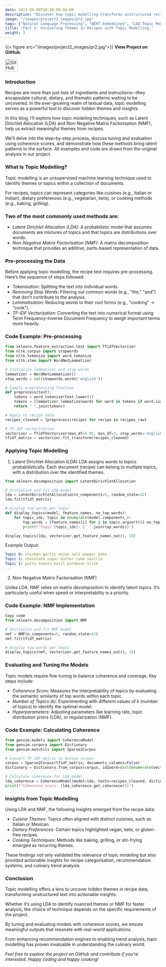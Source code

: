 ```yaml
---
date: 2023-04-09T10:58:08-04:00
description: "Discover how topic modelling transforms unstructured recipe data into actionable insights. In this blog, I dive into the techniques of Latent Dirichlet Allocation and Non-Negative Matrix Factorisation, explaining how they uncover hidden themes in recipes—from cuisines and dietary preferences to cooking techniques."
image: "/images/project2_images/pr2.jpg"
tags: ["Natural Language Processing", "BERT Embeddings", "LDA Topic Modelling", "Machine Learning", "Text Clustering", "Culinary Data Science", "Content Recommendation", "Recipe Analysis", "NLP Applications", "Topic Modelling"]
title: "Part 3. Uncovering Themes in Recipes with Topic Modelling."
weight: 3
---
```

{{< figure src="/images/project2_images/pr2.jpg">}}
**View Project on GitHub**: 

<a href="https://github.com/drnsmith/RecipeNLG-Topic-Modelling-and-Clustering" target="_blank">
    <img src="/images/github.png" alt="GitHub" style="width:40px; height:40px; vertical-align: middle;">
  </a>

### Introduction 
Recipes are more than just lists of ingredients and instructions—they encapsulate cultural, dietary, and thematic patterns waiting to be uncovered. In the ever-growing realm of textual data, topic modelling serves as a powerful tool to discover hidden themes and insights.

In this blog, I’ll explore how topic modeling techniques, such as Latent Dirichlet Allocation (LDA) and Non-Negative Matrix Factorisation (NMF), help us extract meaningful themes from recipes. 

We’ll delve into the step-by-step process, discuss tuning and evaluation using coherence scores, and demonstrate how these methods bring latent patterns to the surface. All examples and code are drawn from the original analysis in our project.

### What Is Topic Modelling?
Topic modelling is an unsupervised machine learning technique used to identify themes or topics within a collection of documents. 

For recipes, topics can represent categories like cuisines (e.g., Italian or Indian), dietary preferences (e.g., vegetarian, keto), or cooking methods (e.g., baking, grilling).

### Two of the most commonly used methods are:

 - *Latent Dirichlet Allocation (LDA)*: A probabilistic model that assumes documents are mixtures of topics and that topics are distributions over words.
 - *Non-Negative Matrix Factorisation (NMF)*: A matrix decomposition technique that provides an additive, parts-based representation of data.

### Pre-processing the Data

Before applying topic modelling, the recipe text requires pre-processing. Here’s the sequence of steps followed:

 - *Tokenisation*: Splitting the text into individual words.
 - *Removing Stop Words*: Filtering out common words (e.g., "the," "and") that don’t contribute to the analysis.
 - *Lemmatisation*: Reducing words to their root forms (e.g., "cooking" → "cook").
 - *TF-IDF Vectorisation*: Converting the text into numerical format using Term Frequency-Inverse Document Frequency to weigh important terms more heavily.

### Code Example: Pre-processing
```python
from sklearn.feature_extraction.text import TfidfVectorizer
from nltk.corpus import stopwords
from nltk.tokenize import word_tokenize
from nltk.stem import WordNetLemmatizer

# Initialize lemmatizer and stop words
lemmatizer = WordNetLemmatizer()
stop_words = set(stopwords.words('english'))

# Sample preprocessing function
def preprocess(text):
    tokens = word_tokenize(text.lower())
    tokens = [lemmatizer.lemmatize(word) for word in tokens if word.isalnum() and word not in stop_words]
    return " ".join(tokens)

# Apply to recipe data
recipes_cleaned = [preprocess(recipe) for recipe in recipes_raw]

# TF-IDF vectorization
vectorizer = TfidfVectorizer(max_df=0.95, min_df=2, stop_words='english')
tfidf_matrix = vectorizer.fit_transform(recipes_cleaned)
```

### Applying Topic Modelling

1. Latent Dirichlet Allocation (LDA)
LDA assigns words to topics probabilistically. Each document (recipe) can belong to multiple topics, with a distribution over the identified themes.

```python
from sklearn.decomposition import LatentDirichletAllocation

# Initialize and fit LDA model
lda = LatentDirichletAllocation(n_components=5, random_state=42)
lda.fit(tfidf_matrix)

# Display top words per topic
def display_topics(model, feature_names, no_top_words):
    for topic_idx, topic in enumerate(model.components_):
        top_words = [feature_names[i] for i in topic.argsort()[-no_top_words:]]
        print(f"Topic {topic_idx}: {' '.join(top_words)}")

display_topics(lda, vectorizer.get_feature_names_out(), 10)
```

Example Output:

```yaml
Topic 0: chicken garlic onion salt pepper bake
Topic 1: chocolate sugar butter cake vanilla
Topic 2: pasta tomato basil parmesan olive
...
```

2. Non-Negative Matrix Factorisation (NMF)

Unlike LDA, NMF relies on matrix decomposition to identify latent topics. It’s particularly useful when speed or interpretability is a priority.

### Code Example: NMF Implementation
```python
Copy code
from sklearn.decomposition import NMF

# Initialize and fit NMF model
nmf = NMF(n_components=5, random_state=42)
nmf.fit(tfidf_matrix)

# Display top words per topic
display_topics(nmf, vectorizer.get_feature_names_out(), 10)
```
### Evaluating and Tuning the Models

Topic models require fine-tuning to balance coherence and coverage. Key steps include:

 - *Coherence Score*: Measures the interpretability of topics by evaluating the semantic similarity of top words within each topic.
 - *Number of Topics (k)*: Experimenting with different values of k (number of topics) to identify the optimal model.
 - *Hyperparameters*: Adjusting parameters like learning rate, topic distribution priors (LDA), or regularization (NMF).

### Code Example: Calculating Coherence

```python
from gensim.models import CoherenceModel
from gensim.corpora import Dictionary
from gensim.matutils import Sparse2Corpus

# Convert TF-IDF matrix to Gensim corpus
corpus = Sparse2Corpus(tfidf_matrix, documents_columns=False)
dictionary = Dictionary.from_corpus(corpus, id2word=dict(enumerate(vectorizer.get_feature_names_out())))

# Calculate coherence for LDA model
lda_coherence = CoherenceModel(model=lda, texts=recipes_cleaned, dictionary=dictionary, coherence='c_v')
print(f"Coherence Score: {lda_coherence.get_coherence()}")
```

### Insights from Topic Modelling
Using LDA and NMF, the following insights emerged from the recipe data:

 - *Cuisine Themes*: Topics often aligned with distinct cuisines, such as Italian or Mexican.
 - *Dietary Preferences*: Certain topics highlighted vegan, keto, or gluten-free recipes.
 - *Cooking Techniques*: Methods like baking, grilling, or stir-frying emerged as recurring themes.

These findings not only validated the relevance of topic modeling but also provided actionable insights for recipe categorisation, recommendation systems, and culinary trend analysis.

### Conclusion

Topic modelling offers a lens to uncover hidden themes in recipe data, transforming unstructured text into actionable insights. 

Whether it’s using LDA to identify nuanced themes or NMF for faster analysis, the choice of technique depends on the specific requirements of the project.

By tuning and evaluating models with coherence scores, we ensure meaningful outputs that resonate with real-world applications. 

From enhancing recommendation engines to enabling trend analysis, topic modelling has proven invaluable in understanding the culinary world.

*Feel free to explore the project on GitHub and contribute if you’re interested. Happy coding and happy cooking!*